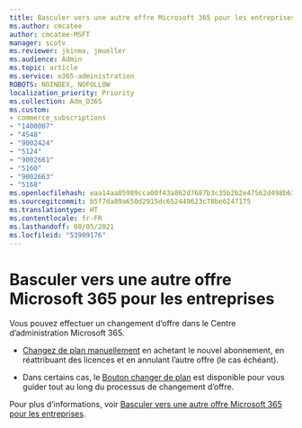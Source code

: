 ```yaml
---
title: Basculer vers une autre offre Microsoft 365 pour les entreprises
ms.author: cmcatee
author: cmcatee-MSFT
manager: scotv
ms.reviewer: jkinma, jmueller
ms.audience: Admin
ms.topic: article
ms.service: o365-administration
ROBOTS: NOINDEX, NOFOLLOW
localization_priority: Priority
ms.collection: Adm_O365
ms.custom:
- commerce_subscriptions
- "1400007"
- "4548"
- "9002424"
- "5124"
- "9002661"
- "5160"
- "9002663"
- "5168"
ms.openlocfilehash: eaa14aa85989cca00f43a862d7687b3c35b2b2e47562d498b630139985eaef6a
ms.sourcegitcommit: b5f7da89a650d2915dc652449623c78be6247175
ms.translationtype: HT
ms.contentlocale: fr-FR
ms.lasthandoff: 08/05/2021
ms.locfileid: "53909176"
---
```

# <a name="switch-to-a-different-microsoft-365-for-business-plan"></a>Basculer vers une autre offre Microsoft 365 pour les entreprises

Vous pouvez effectuer un changement d’offre dans le Centre d’administration Microsoft 365.

- [Changez de plan manuellement](https://docs.microsoft.com/microsoft-365/commerce/subscriptions/switch-plans-manually) en achetant le nouvel abonnement, en réattribuant des licences et en annulant l’autre offre (le cas échéant).

- Dans certains cas, le [Bouton changer de plan](https://docs.microsoft.com/microsoft-365/commerce/subscriptions/switch-to-a-different-plan#use-the-switch-plans-button) est disponible pour vous guider tout au long du processus de changement d’offre.

Pour plus d’informations, voir [Basculer vers une autre offre Microsoft 365 pour les entreprises](https://docs.microsoft.com/microsoft-365/commerce/subscriptions/switch-to-a-different-plan).
